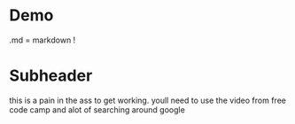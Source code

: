 # Demo

 .md = markdown
 !

# Subheader

 this is a pain in the ass to get working.
 youll need to use the video from free code camp and alot of searching around google

